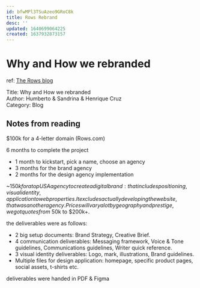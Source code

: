 ```yaml
---
id: bfwMPl3TSuAzeo9GRoC8k
title: Rows Rebrand
desc: ''
updated: 1640699064225
created: 1637932873157
---
```

# Why and How we rebranded

ref: [The Rows blog](https://blog.rows.com/p/why-how-rebrand)

Title: Why and How we rebranded  
Author: Humberto & Sandrina & Henrique Cruz  
Category: Blog

## Notes from reading

$100k for a 4-letter domain (Rows.com)

6 months to complete the project
- 1 month to kickstart, pick a name, choose an agency
- 3 months for the brand agency
- 2 months for the design agency implementation

~$150k for a top USA agency to create a digital brand: that includes positioning, visual identity, application to web properties. It excludes actually developing the website, that was another agency. Prices will vary a lot by geography and prestige, we got quotes from ~$50k to $200k+.

the deliverables were as follows:
- 2 big setup documents: Brand Strategy, Creative Brief.
- 4 communication deliverables: Messaging framework, Voice & Tone guidelines, Communications guidelines, Writer quick reference.
- 3 visual identity deliverables: Logo, mark, illustrations, Brand guidelines.
- Multiple files for design application: homepage, specific product pages, social assets, t-shirts etc.

deliverables were handed in PDF & Figma
